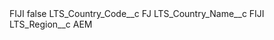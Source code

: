 <?xml version="1.0" encoding="UTF-8"?>
<CustomMetadata xmlns="http://soap.sforce.com/2006/04/metadata" xmlns:xsi="http://www.w3.org/2001/XMLSchema-instance" xmlns:xsd="http://www.w3.org/2001/XMLSchema">
    <label>FIJI</label>
    <protected>false</protected>
    <values>
        <field>LTS_Country_Code__c</field>
        <value xsi:type="xsd:string">FJ</value>
    </values>
    <values>
        <field>LTS_Country_Name__c</field>
        <value xsi:type="xsd:string">FIJI</value>
    </values>
    <values>
        <field>LTS_Region__c</field>
        <value xsi:type="xsd:string">AEM</value>
    </values>
</CustomMetadata>
